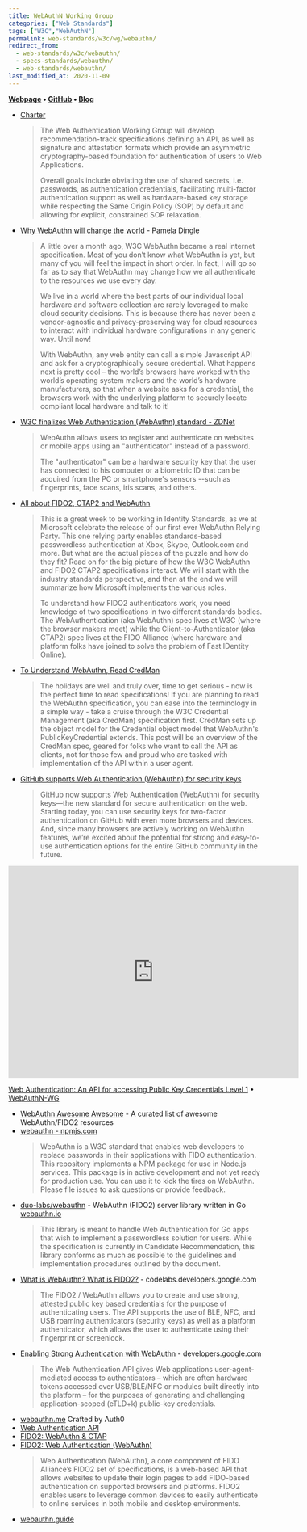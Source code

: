 ```yaml
---
title: WebAuthN Working Group
categories: ["Web Standards"]
tags: ["W3C","WebAuthN"]
permalink: web-standards/w3c/wg/webauthn/
redirect_from: 
  - web-standards/w3c/webauthn/
  - specs-standards/webauthn/
  - web-standards/webauthn/
last_modified_at: 2020-11-09
---
```


**[Webpage](https://w3c.github.io/webauthn/) • [GitHub](https://github.com/w3c/webauthn) • [Blog](https://www.w3.org/blog/webauthn/)**

* [Charter](https://www.w3.org/2019/10/webauthn-wg-charter.html)
  > The Web Authentication Working Group will develop recommendation-track specifications defining an API, as well as signature and attestation formats which provide an asymmetric cryptography-based foundation for authentication of users to Web Applications.
  > 
  > Overall goals include obviating the use of shared secrets, i.e. passwords, as authentication credentials, facilitating multi-factor authentication support as well as hardware-based key storage while respecting the Same Origin Policy (SOP) by default and allowing for explicit, constrained SOP relaxation.

* [Why WebAuthn will change the world](https://techcommunity.microsoft.com/t5/identity-standards-blog/why-webauthn-will-change-the-world/ba-p/482286) - Pamela Dingle
  > A little over a month ago, W3C WebAuthn became a real internet specification.  Most of you don’t know what WebAuthn is yet, but many of you will feel the impact in short order.  In fact, I will go so far as to say that WebAuthn may change how we all authenticate to the resources we use every day. 
  > 
  > We live in a world where the best parts of our individual local hardware and software collection are rarely leveraged to make cloud security decisions.  This is because there has never been a vendor-agnostic and privacy-preserving way for cloud resources to interact with individual hardware configurations in any generic way.  Until now! 
  > 
  > With WebAuthn, any web entity can call a simple Javascript API and ask for a cryptographically secure credential.   What happens next is pretty cool – the world’s browsers have worked with the world’s operating system makers and the world’s hardware manufacturers, so that when a website asks for a credential, the browsers work with the underlying platform to securely locate compliant local hardware and talk to it!   
* [W3C finalizes Web Authentication (WebAuthn) standard - ZDNet](https://www.zdnet.com/article/w3c-finalizes-web-authentication-webauthn-standard/)
  > WebAuthn allows users to register and authenticate on websites or mobile apps using an "authenticator" instead of a password.
  > 
  > The "authenticator" can be a hardware security key that the user has connected to his computer or a biometric ID that can be acquired from the PC or smartphone's sensors --such as fingerprints, face scans, iris scans, and others.
* [All about FIDO2, CTAP2 and WebAuthn](https://techcommunity.microsoft.com/t5/Identity-Standards-Blog/All-about-FIDO2-CTAP2-and-WebAuthn/ba-p/288910) 
  > This is a great week to be working in Identity Standards, as we at Microsoft celebrate the release of our first ever WebAuthn Relying Party. This one relying party enables standards-based passwordless authentication at Xbox, Skype, Outlook.com and more. But what are the actual pieces of the puzzle and how do they fit? Read on for the big picture of how the W3C WebAuthn and FIDO2 CTAP2 specifications interact. We will start with the industry standards perspective, and then at the end we will summarize how Microsoft implements the various roles. 
  > 
  > To understand how FIDO2 authenticators work, you need knowledge of two specifications in two different standards bodies. The WebAuthentication (aka WebAuthn) spec lives at W3C (where the browser makers meet) while the Client-to-Authenticator (aka CTAP2) spec lives at the FIDO Alliance (where hardware and platform folks have joined to solve the problem of Fast IDentity Online).
* [To Understand WebAuthn, Read CredMan](https://techcommunity.microsoft.com/t5/identity-standards-blog/to-understand-webauthn-read-credman/ba-p/339652)
  > The holidays are well and truly over, time to get serious - now is the perfect time to read specifications! If you are planning to read the WebAuthn specification, you can ease into the terminology in a simple way - take a cruise through the W3C Credential Management (aka CredMan) specification first.  CredMan sets up the object model for the Credential object model that WebAuthn's PublicKeyCredential extends.  This post will be an overview of the CredMan spec, geared for folks who want to call the API as clients, not for those few and proud who are tasked with implementation of the API within a user agent.  
* [GitHub supports Web Authentication (WebAuthn) for security keys](https://github.blog/2019-08-21-github-supports-webauthn-for-security-keys/)
  > GitHub now supports Web Authentication (WebAuthn) for security keys—the new standard for secure authentication on the web. Starting today, you can use security keys for two-factor authentication on GitHub with even more browsers and devices. And, since many browsers are actively working on WebAuthn features, we’re excited about the potential for strong and easy-to-use authentication options for the entire GitHub community in the future.

<iframe src="https://slides.com/fidoalliance/webauthn-overview/embed" width="576" height="420" scrolling="no" frameborder="0" webkitallowfullscreen mozallowfullscreen allowfullscreen></iframe>

[Web Authentication: An API for accessing Public Key Credentials Level 1](https://www.w3.org/TR/webauthn/) • [WebAuthN-WG](https://www.w3.org/Webauthn/)
* [WebAuthn Awesome Awesome](https://github.com/herrjemand/awesome-webauthn) - A curated list of awesome WebAuthn/FIDO2 resources
* [webauthn - npmjs.com](https://www.npmjs.com/package/webauthn)
  > WebAuthn is a W3C standard that enables web developers to replace passwords in their applications with FIDO authentication. This repository implements a NPM package for use in Node.js services. This package is in active development and not yet ready for production use. You can use it to kick the tires on WebAuthn. Please file issues to ask questions or provide feedback.
* [duo-labs/webauthn](https://github.com/duo-labs/webauthn) - WebAuthn (FIDO2) server library written in Go [webauthn.io](https://webauthn.io/)
  > This library is meant to handle Web Authentication for Go apps that wish to implement a passwordless solution for users. While the specification is currently in Candidate Recommendation, this library conforms as much as possible to the guidelines and implementation procedures outlined by the document.
* [What is WebAuthn? What is FIDO2?](https://codelabs.developers.google.com/codelabs/webauthn-reauth/#0) - codelabs.developers.google.com
  > The FIDO2 / WebAuthn allows you to create and use strong, attested public key based credentials for the purpose of authenticating users. The API supports the use of BLE, NFC, and USB roaming authenticators (security keys) as well as a platform authenticator, which allows the user to authenticate using their fingerprint or screenlock.
* [Enabling Strong Authentication with WebAuthn](https://developers.google.com/web/updates/2018/05/webauthn) - developers.google.com
  > The Web Authentication API gives Web applications user-agent-mediated access to authenticators – which are often hardware tokens accessed over USB/BLE/NFC or modules built directly into the platform – for the purposes of generating and challenging application-scoped (eTLD+k) public-key credentials.
* [webauthn.me](https://webauthn.me) Crafted by Auth0
* [Web Authentication API](https://developer.mozilla.org/en-US/docs/Web/API/Web_Authentication_API)
* [FIDO2: WebAuthn & CTAP](https://fidoalliance.org/fido2/)
* [FIDO2: Web Authentication (WebAuthn)](https://fidoalliance.org/fido2/fido2-web-authentication-webauthn/)
    > Web Authentication (WebAuthn), a core component of FIDO Alliance’s FIDO2 set of specifications, is a web-based API that allows websites to update their login pages to add FIDO-based authentication on supported browsers and platforms. FIDO2 enables users to leverage common devices to easily authenticate to online services in both mobile and desktop environments.
* [webauthn.guide](https://webauthn.guide)